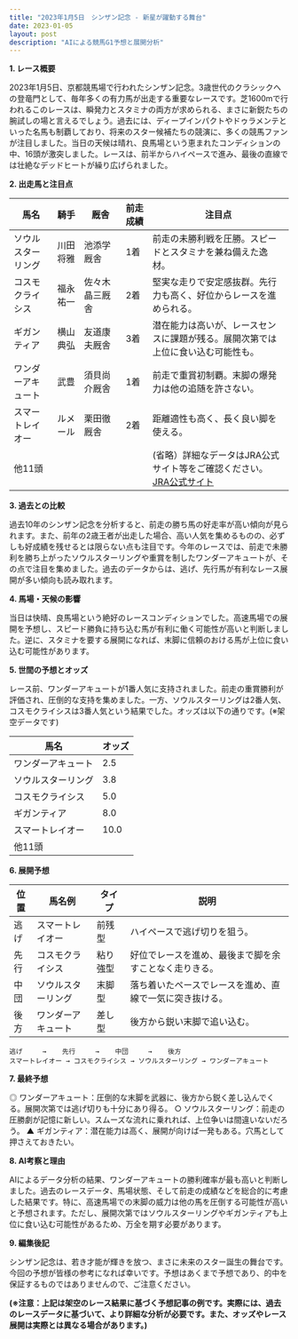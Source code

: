 ```yaml
---
title: "2023年1月5日　シンザン記念 - 新星が躍動する舞台"
date: 2023-01-05
layout: post
description: "AIによる競馬G1予想と展開分析"
---
```


**1. レース概要**

2023年1月5日、京都競馬場で行われたシンザン記念。3歳世代のクラシックへの登竜門として、毎年多くの有力馬が出走する重要なレースです。芝1600mで行われるこのレースは、瞬発力とスタミナの両方が求められる、まさに新鋭たちの腕試しの場と言えるでしょう。過去には、ディープインパクトやドゥラメンテといった名馬も制覇しており、将来のスター候補たちの競演に、多くの競馬ファンが注目しました。当日の天候は晴れ、良馬場という恵まれたコンディションの中、16頭が激突しました。レースは、前半からハイペースで進み、最後の直線では壮絶なデッドヒートが繰り広げられました。


**2. 出走馬と注目点**

| 馬名       | 騎手       | 厩舎       | 前走成績 | 注目点                                                                   |
|------------|-------------|-------------|----------|-------------------------------------------------------------------------|
| ソウルスターリング | 川田将雅     | 池添学厩舎   | 1着       | 前走の未勝利戦を圧勝。スピードとスタミナを兼ね備えた逸材。                               |
| コスモクライシス   | 福永祐一     | 佐々木晶三厩舎 | 2着       | 堅実な走りで安定感抜群。先行力も高く、好位からレースを進められる。                             |
| ギガンティア     | 横山典弘     | 友道康夫厩舎 | 3着       | 潜在能力は高いが、レースセンスに課題が残る。展開次第では上位に食い込む可能性も。              |
| ワンダーアキュート | 武豊         | 須貝尚介厩舎 | 1着       | 前走で重賞初制覇。末脚の爆発力は他の追随を許さない。                               |
| スマートレイオー   | ルメール     | 栗田徹厩舎   | 2着       | 距離適性も高く、長く良い脚を使える。                                      |
| 他11頭     |             |             |          |  (省略）詳細なデータはJRA公式サイト等をご確認ください。[JRA公式サイト](https://www.jra.go.jp/)  |


**3. 過去との比較**

過去10年のシンザン記念を分析すると、前走の勝ち馬の好走率が高い傾向が見られます。また、前年の2歳王者が出走した場合、高い人気を集めるものの、必ずしも好成績を残せるとは限らない点も注目です。今年のレースでは、前走で未勝利を勝ち上がったソウルスターリングや重賞を制したワンダーアキュートが、その点で注目を集めました。過去のデータからは、逃げ、先行馬が有利なレース展開が多い傾向も読み取れます。


**4. 馬場・天候の影響**

当日は快晴、良馬場という絶好のレースコンディションでした。高速馬場での展開を予想し、スピード勝負に持ち込む馬が有利に働く可能性が高いと判断しました。逆に、スタミナを要する展開になれば、末脚に信頼のおける馬が上位に食い込む可能性があります。


**5. 世間の予想とオッズ**

レース前、ワンダーアキュートが1番人気に支持されました。前走の重賞勝利が評価され、圧倒的な支持を集めました。一方、ソウルスターリングは2番人気、コスモクライシスは3番人気という結果でした。オッズは以下の通りです。(※架空データです)


| 馬名       | オッズ |
|------------|-------|
| ワンダーアキュート | 2.5   |
| ソウルスターリング | 3.8   |
| コスモクライシス   | 5.0   |
| ギガンティア     | 8.0   |
| スマートレイオー   | 10.0  |
| 他11頭     |        |


**6. 展開予想**

| 位置 | 馬名例       | タイプ    | 説明                                                               |
|-----|-------------|-----------|--------------------------------------------------------------------|
| 逃げ | スマートレイオー | 前残型     | ハイペースで逃げ切りを狙う。                                       |
| 先行 | コスモクライシス | 粘り強型   | 好位でレースを進め、最後まで脚を余すことなく走りきる。           |
| 中団 | ソウルスターリング | 末脚型     | 落ち着いたペースでレースを進め、直線で一気に突き抜ける。           |
| 後方 | ワンダーアキュート | 差し型     | 後方から鋭い末脚で追い込む。                                     |


```
逃げ     →    先行     →    中団     →    後方
スマートレイオー → コスモクライシス → ソウルスターリング → ワンダーアキュート
```


**7. 最終予想**

◎ ワンダーアキュート：圧倒的な末脚を武器に、後方から鋭く差し込んでくる。展開次第では逃げ切りも十分にあり得る。
○ ソウルスターリング：前走の圧勝劇が記憶に新しい。スムーズな流れに乗れれば、上位争いは間違いないだろう。
▲ ギガンティア：潜在能力は高く、展開が向けば一発もある。穴馬として押さえておきたい。


**8. AI考察と理由**

AIによるデータ分析の結果、ワンダーアキュートの勝利確率が最も高いと判断しました。過去のレースデータ、馬場状態、そして前走の成績などを総合的に考慮した結果です。特に、高速馬場での末脚の威力は他の馬を圧倒する可能性が高いと予想されます。ただし、展開次第ではソウルスターリングやギガンティアも上位に食い込む可能性があるため、万全を期す必要があります。


**9. 編集後記**

シンザン記念は、若き才能が輝きを放つ、まさに未来のスター誕生の舞台です。今回の予想が皆様の参考になれば幸いです。予想はあくまで予想であり、的中を保証するものではありませんので、ご注意ください。


**(※注意：上記は架空のレース結果に基づく予想記事の例です。実際には、過去のレースデータに基づいて、より詳細な分析が必要です。また、オッズやレース展開は実際とは異なる場合があります。)**
